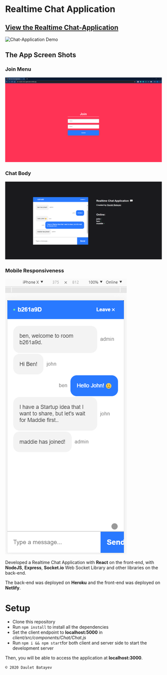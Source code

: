 # Realtime Chat Application

## [View the Realtime Chat-Application](https://daulet-chat-application.netlify.app/)

![Chat-Application Demo](demonstration/demo.gif)

## The App Screen Shots
### Join Menu
![Join View](demonstration/join.png)

### Chat Body
![Chat View](demonstration/chat.png)

### Mobile Responsiveness
![iPhone X View](demonstration/iPhoneX-view.png)


Developed a Realtime Chat Application with **React** on the front-end, with **NodeJS**, **Express**, **Socket.io** Web Socket Library and other libraries on the back-end.

The back-end was deployed on **Heroku** and the front-end was deployed on **Netlify**.


# Setup

- Clone this repository
- Run `npm install` to install all the dependencies
- Set the client endpoint to **localhost:5000** in *client/src/components/Chat/Chat.js*
- Run `npm i && npm start`for both client and server side to start the development server

Then, you will be able to access the application at **localhost:3000**.


	© 2020 Daulet Batayev
